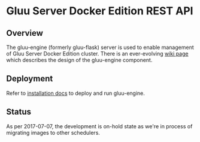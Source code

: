 # Gluu Server Docker Edition REST API

## Overview

The gluu-engine (formerly gluu-flask) server is used to enable management of Gluu Server Docker Edition cluster.
There is an ever-evolving [wiki page](http://www.gluu.co/gluu_salt) which describes
the design of the gluu-engine component.

## Deployment

Refer to [installation docs](https://www.gluu.org/docs-docker-edition/admin-guide/installation/) to deploy and run gluu-engine.

## Status

As per 2017-07-07, the development is on-hold state as we're in process of migrating images to other schedulers.
